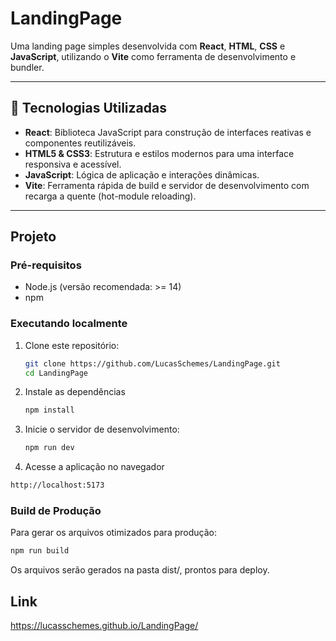 # LandingPage

Uma landing page simples desenvolvida com **React**, **HTML**, **CSS** e **JavaScript**, utilizando o **Vite** como ferramenta de desenvolvimento e bundler.

---

## 🧰 Tecnologias Utilizadas

- **React**: Biblioteca JavaScript para construção de interfaces reativas e componentes reutilizáveis.  
- **HTML5 & CSS3**: Estrutura e estilos modernos para uma interface responsiva e acessível.  
- **JavaScript**: Lógica de aplicação e interações dinâmicas.  
- **Vite**: Ferramenta rápida de build e servidor de desenvolvimento com recarga a quente (hot-module reloading).

---

##  Projeto

###  Pré-requisitos

- Node.js (versão recomendada: >= 14)  
- npm 

###  Executando localmente

1. Clone este repositório:

   ```bash
   git clone https://github.com/LucasSchemes/LandingPage.git
   cd LandingPage
   ```
2. Instale as dependências
   ```bash
   npm install
    ```
3. Inicie o servidor de desenvolvimento:
   ```bash
   npm run dev
   ```
4. Acesse a aplicação no navegador
  ```bash
  http://localhost:5173
```
### Build de Produção
Para gerar os arquivos otimizados para produção:
 ```bash
npm run build
```
Os arquivos serão gerados na pasta dist/, prontos para deploy.

## Link
https://lucasschemes.github.io/LandingPage/ 

